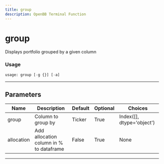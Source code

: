 ```yaml
---
title: group
description: OpenBB Terminal Function
---
```


# group

Displays portfolio grouped by a given column

### Usage

```python
usage: group [-g {}] [-a]
```

---

## Parameters

| Name | Description | Default | Optional | Choices |
| ---- | ----------- | ------- | -------- | ------- |
| group | Column to group by | Ticker | True | Index([], dtype='object') |
| allocation | Add allocation column in % to dataframe | False | True | None |
---

